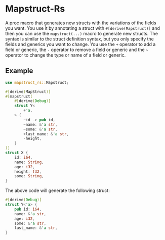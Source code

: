 # Mapstruct-Rs

A proc macro that generates new structs with the variations of the fields you want. You use it by annotating
a struct with `#[derive(Mapstruct)]` and then you can use the `mapstruct(...)` macro to generate new structs.
The syntax is similar to the struct definition syntax, but you only specify the fields and generics you want to change.
You use the `+` operator to add a field or generic, the `-` operator to remove a field or generic and the `~` operator
to change the type or name of a field or generic.

## Example

```rust
use mapstruct_rs::Mapstruct;

#[derive(MapStruct)]
#[mapstruct(
    #[derive(Debug)]
    struct Y<
        +'a,
    > {
        ~id -> pub id,
        ~name: &'a str,
        ~some: &'a str,
        +last_name: &'a str,
        -height,
    }
)]
struct X {
    id: i64,
    name: String,
    age: i32,
    height: f32,
    some: String,
}

```
The above code will generate the following struct:
```rust
#[derive(Debug)]
struct Y<'a> {
    pub id: i64,
    name: &'a str,
    age: i32,
    some: &'a str,
    last_name: &'a str,
}
```
